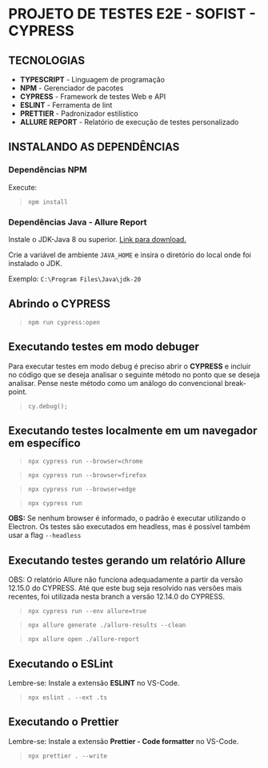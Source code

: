 # PROJETO DE TESTES E2E - SOFIST - CYPRESS

## TECNOLOGIAS
- **TYPESCRIPT** - Linguagem de programação
- **NPM** - Gerenciador de pacotes
- **CYPRESS** - Framework de testes Web e API
- **ESLINT** - Ferramenta de lint
- **PRETTIER** - Padronizador estilístico
- **ALLURE REPORT** - Relatório de execução de testes personalizado

## INSTALANDO AS DEPENDÊNCIAS

### Dependências NPM
Execute:
>`npm install`

### Dependências Java - Allure Report
Instale o JDK-Java 8 ou superior. [Link para download.](https://www.oracle.com/java/technologies/downloads/#jdk20-windows)

Crie a variável de ambiente `JAVA_HOME` e insira o diretório do local onde foi instalado o JDK.

Exemplo: `C:\Program Files\Java\jdk-20`

## Abrindo o CYPRESS
>`npm run cypress:open`

## Executando testes em modo debuger
Para executar testes em modo debug é preciso abrir o **CYPRESS** e incluir no código que se deseja analisar o seguinte método no ponto que se deseja analisar. Pense neste método como um análogo do convencional break-point.
>`cy.debug();`

## Executando testes localmente em um navegador em específico
>`npx cypress run --browser=chrome`

>`npx cypress run --browser=firefox`

>`npx cypress run --browser=edge`

>`npx cypress run`

**OBS:** Se nenhum browser é informado, o padrão é executar utilizando o Electron. Os testes são executados em headless, mas é possível também usar a flag `--headless`

## Executando testes gerando um relatório Allure

OBS: O relatório Allure não funciona adequadamente a partir da versão 12.15.0 do CYPRESS. Até que este bug seja resolvido nas versões mais recentes, foi utilizada nesta branch a versão 12.14.0 do CYPRESS.

>`npx cypress run --env allure=true`

>`npx allure generate ./allure-results --clean`

>`npx allure open ./allure-report`

## Executando o ESLint
Lembre-se: Instale a extensão **ESLINT** no VS-Code.
>`npx eslint . --ext .ts`

## Executando o Prettier
Lembre-se: Instale a extensão **Prettier - Code formatter** no VS-Code.
>`npx prettier . --write`